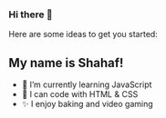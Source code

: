 ### Hi there 👋

<!--
**Shahafbn/Shahafbn** is a ✨ _special_ ✨ repository because its `README.md` (this file) appears on your GitHub profile.
-->
Here are some ideas to get you started:

## My name is Shahaf!

- 🌱 I’m currently learning JavaScript
- 💬 I can code with HTML & CSS
- ✨ I enjoy baking and video gaming
